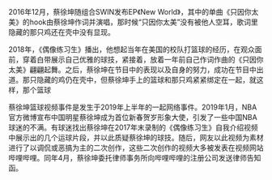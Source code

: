 2016年12月，蔡徐坤随组合SWIN发布EP《New World》，其中的单曲《只因你太美》的hook由蔡徐坤作词并演唱，那时候“只因你太美”没有被他人空耳，歌词里隐藏的那只鸡还在壳中没有显现。

2018年，《偶像练习生》播出，他想起当年在美国的校队打篮球的经历，在观众面前，穿着白带展示自己优雅的球技，紧接着，放着一年前自己作词作曲的《只因你太美》翩翩起舞。之后，蔡徐坤在节目中的表现以及自身的努力，成功在节目中出道。那只隐藏的鸡仍在壳中，但蔡徐坤手上的篮球和那只鸡紧紧绑定在一起，就这样，那个篮球

蔡徐坤篮球视频事件是发生于2019年上半年的一起网络事件。2019年1月，NBA官方微博宣布中国明星蔡徐坤成为首位新春贺岁形象大使，引发了一些中国NBA球迷的不满。有球迷找出蔡徐坤在2017年末录制的《偶像练习生》自我介绍视频中展示出的几个运球片段，并以此质疑蔡徐坤的球技。随后，网友以此视频为素材进行了以调侃或恶搞为主的二次创作，这些二次创作的视频大多被发表在视频网站哔哩哔哩。同年4月，蔡徐坤委托律师事务所向哔哩哔哩的注册公司发送律师告知函。